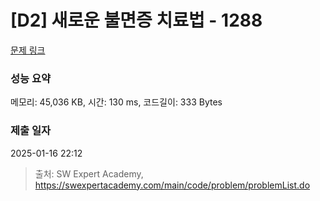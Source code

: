 # [D2] 새로운 불면증 치료법 - 1288 

[문제 링크](https://swexpertacademy.com/main/code/problem/problemDetail.do?contestProbId=AV18_yw6I9MCFAZN) 

### 성능 요약

메모리: 45,036 KB, 시간: 130 ms, 코드길이: 333 Bytes

### 제출 일자

2025-01-16 22:12



> 출처: SW Expert Academy, https://swexpertacademy.com/main/code/problem/problemList.do
